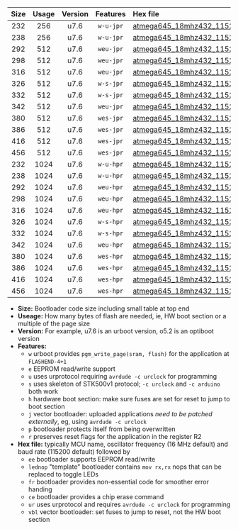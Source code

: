 |Size|Usage|Version|Features|Hex file|
|:-:|:-:|:-:|:-:|:--|
|232|256|u7.6|`w-u-jpr`|[atmega645_18mhz432_115200bps_ur_vbl.hex](https://raw.githubusercontent.com/stefanrueger/urboot/main/atmega645_18mhz432_115200bps_ur_vbl.hex)|
|238|256|u7.6|`w-u-jpr`|[atmega645_18mhz432_115200bps_lednop_ur_vbl.hex](https://raw.githubusercontent.com/stefanrueger/urboot/main/atmega645_18mhz432_115200bps_lednop_ur_vbl.hex)|
|292|512|u7.6|`weu-jpr`|[atmega645_18mhz432_115200bps_ee_ur_vbl.hex](https://raw.githubusercontent.com/stefanrueger/urboot/main/atmega645_18mhz432_115200bps_ee_ur_vbl.hex)|
|298|512|u7.6|`weu-jpr`|[atmega645_18mhz432_115200bps_ee_lednop_ur_vbl.hex](https://raw.githubusercontent.com/stefanrueger/urboot/main/atmega645_18mhz432_115200bps_ee_lednop_ur_vbl.hex)|
|316|512|u7.6|`weu-jpr`|[atmega645_18mhz432_115200bps_ee_lednop_fr_ur_vbl.hex](https://raw.githubusercontent.com/stefanrueger/urboot/main/atmega645_18mhz432_115200bps_ee_lednop_fr_ur_vbl.hex)|
|326|512|u7.6|`w-s-jpr`|[atmega645_18mhz432_115200bps_vbl.hex](https://raw.githubusercontent.com/stefanrueger/urboot/main/atmega645_18mhz432_115200bps_vbl.hex)|
|332|512|u7.6|`w-s-jpr`|[atmega645_18mhz432_115200bps_lednop_vbl.hex](https://raw.githubusercontent.com/stefanrueger/urboot/main/atmega645_18mhz432_115200bps_lednop_vbl.hex)|
|342|512|u7.6|`weu-jpr`|[atmega645_18mhz432_115200bps_ee_lednop_fr_ce_ur_vbl.hex](https://raw.githubusercontent.com/stefanrueger/urboot/main/atmega645_18mhz432_115200bps_ee_lednop_fr_ce_ur_vbl.hex)|
|380|512|u7.6|`wes-jpr`|[atmega645_18mhz432_115200bps_ee_vbl.hex](https://raw.githubusercontent.com/stefanrueger/urboot/main/atmega645_18mhz432_115200bps_ee_vbl.hex)|
|386|512|u7.6|`wes-jpr`|[atmega645_18mhz432_115200bps_ee_lednop_vbl.hex](https://raw.githubusercontent.com/stefanrueger/urboot/main/atmega645_18mhz432_115200bps_ee_lednop_vbl.hex)|
|416|512|u7.6|`wes-jpr`|[atmega645_18mhz432_115200bps_ee_lednop_fr_vbl.hex](https://raw.githubusercontent.com/stefanrueger/urboot/main/atmega645_18mhz432_115200bps_ee_lednop_fr_vbl.hex)|
|456|512|u7.6|`wes-jpr`|[atmega645_18mhz432_115200bps_ee_lednop_fr_ce_vbl.hex](https://raw.githubusercontent.com/stefanrueger/urboot/main/atmega645_18mhz432_115200bps_ee_lednop_fr_ce_vbl.hex)|
|232|1024|u7.6|`w-u-hpr`|[atmega645_18mhz432_115200bps_ur.hex](https://raw.githubusercontent.com/stefanrueger/urboot/main/atmega645_18mhz432_115200bps_ur.hex)|
|238|1024|u7.6|`w-u-hpr`|[atmega645_18mhz432_115200bps_lednop_ur.hex](https://raw.githubusercontent.com/stefanrueger/urboot/main/atmega645_18mhz432_115200bps_lednop_ur.hex)|
|292|1024|u7.6|`weu-hpr`|[atmega645_18mhz432_115200bps_ee_ur.hex](https://raw.githubusercontent.com/stefanrueger/urboot/main/atmega645_18mhz432_115200bps_ee_ur.hex)|
|298|1024|u7.6|`weu-hpr`|[atmega645_18mhz432_115200bps_ee_lednop_ur.hex](https://raw.githubusercontent.com/stefanrueger/urboot/main/atmega645_18mhz432_115200bps_ee_lednop_ur.hex)|
|316|1024|u7.6|`weu-hpr`|[atmega645_18mhz432_115200bps_ee_lednop_fr_ur.hex](https://raw.githubusercontent.com/stefanrueger/urboot/main/atmega645_18mhz432_115200bps_ee_lednop_fr_ur.hex)|
|326|1024|u7.6|`w-s-hpr`|[atmega645_18mhz432_115200bps.hex](https://raw.githubusercontent.com/stefanrueger/urboot/main/atmega645_18mhz432_115200bps.hex)|
|332|1024|u7.6|`w-s-hpr`|[atmega645_18mhz432_115200bps_lednop.hex](https://raw.githubusercontent.com/stefanrueger/urboot/main/atmega645_18mhz432_115200bps_lednop.hex)|
|342|1024|u7.6|`weu-hpr`|[atmega645_18mhz432_115200bps_ee_lednop_fr_ce_ur.hex](https://raw.githubusercontent.com/stefanrueger/urboot/main/atmega645_18mhz432_115200bps_ee_lednop_fr_ce_ur.hex)|
|380|1024|u7.6|`wes-hpr`|[atmega645_18mhz432_115200bps_ee.hex](https://raw.githubusercontent.com/stefanrueger/urboot/main/atmega645_18mhz432_115200bps_ee.hex)|
|386|1024|u7.6|`wes-hpr`|[atmega645_18mhz432_115200bps_ee_lednop.hex](https://raw.githubusercontent.com/stefanrueger/urboot/main/atmega645_18mhz432_115200bps_ee_lednop.hex)|
|416|1024|u7.6|`wes-hpr`|[atmega645_18mhz432_115200bps_ee_lednop_fr.hex](https://raw.githubusercontent.com/stefanrueger/urboot/main/atmega645_18mhz432_115200bps_ee_lednop_fr.hex)|
|456|1024|u7.6|`wes-hpr`|[atmega645_18mhz432_115200bps_ee_lednop_fr_ce.hex](https://raw.githubusercontent.com/stefanrueger/urboot/main/atmega645_18mhz432_115200bps_ee_lednop_fr_ce.hex)|

- **Size:** Bootloader code size including small table at top end
- **Useage:** How many bytes of flash are needed, ie, HW boot section or a multiple of the page size
- **Version:** For example, u7.6 is an urboot version, o5.2 is an optiboot version
- **Features:**
  + `w` urboot provides `pgm_write_page(sram, flash)` for the application at `FLASHEND-4+1`
  + `e` EEPROM read/write support
  + `u` uses urprotocol requiring `avrdude -c urclock` for programming
  + `s` uses skeleton of STK500v1 protocol; `-c urclock` and `-c arduino` both work
  + `h` hardware boot section: make sure fuses are set for reset to jump to boot section
  + `j` vector bootloader: uploaded applications *need to be patched externally*, eg, using `avrdude -c urclock`
  + `p` bootloader protects itself from being overwritten
  + `r` preserves reset flags for the application in the register R2
- **Hex file:** typically MCU name, oscillator frequency (16 MHz default) and baud rate (115200 default) followed by
  + `ee` bootloader supports EEPROM read/write
  + `lednop` "template" bootloader contains `mov rx,rx` nops that can be replaced to toggle LEDs
  + `fr` bootloader provides non-essential code for smoother error handing
  + `ce` bootloader provides a chip erase command
  + `ur` uses urprotocol and requires `avrdude -c urclock` for programming
  + `vbl` vector bootloader: set fuses to jump to reset, not the HW boot section
